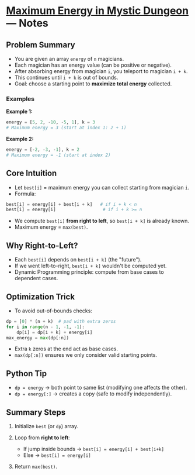 # [Maximum Energy in Mystic Dungeon](https://leetcode.com/problems/taking-maximum-energy-from-the-mystic-dungeon/description/) — Notes

## Problem Summary
- You are given an array `energy` of `n` magicians.
- Each magician has an energy value (can be positive or negative).
- After absorbing energy from magician `i`, you teleport to magician `i + k`.
- This continues until `i + k` is out of bounds.
- Goal: choose a starting point to **maximize total energy** collected.

### Examples

**Example 1:**  
```python
energy = [5, 2, -10, -5, 1], k = 3
# Maximum energy = 3 (start at index 1: 2 + 1)
````

**Example 2:**

```python
energy = [-2, -3, -1], k = 2
# Maximum energy = -1 (start at index 2)
```

## Core Intuition

* Let `best[i]` = maximum energy you can collect starting from magician `i`.
* Formula:

```python
best[i] = energy[i] + best[i + k]   # if i + k < n
best[i] = energy[i]                  # if i + k >= n
```

* We compute `best[i]` **from right to left**, so `best[i + k]` is already known.
* Maximum energy = `max(best)`.

## Why Right-to-Left?

* Each `best[i]` depends on `best[i + k]` (the "future").
* If we went left-to-right, `best[i + k]` wouldn't be computed yet.
* Dynamic Programming principle: compute from base cases to dependent cases.

## Optimization Trick

* To avoid out-of-bounds checks:

```python
dp = [0] * (n + k)  # pad with extra zeros
for i in range(n - 1, -1, -1):
    dp[i] = dp[i + k] + energy[i]
max_energy = max(dp[:n])
```

* Extra `k` zeros at the end act as base cases.
* `max(dp[:n])` ensures we only consider valid starting points.

## Python Tip

* `dp = energy` → both point to same list (modifying one affects the other).
* `dp = energy[:]` → creates a copy (safe to modify independently).

## Summary Steps

1. Initialize `best` (or `dp`) array.
2. Loop from **right to left**:

   * If jump inside bounds → `best[i] = energy[i] + best[i+k]`
   * Else → `best[i] = energy[i]`
3. Return `max(best)`.




